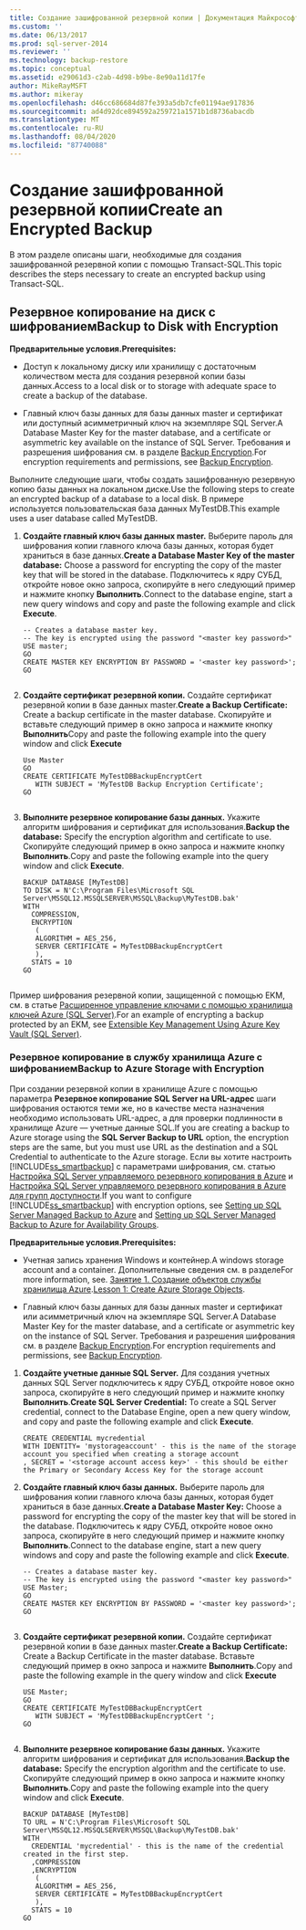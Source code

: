 ```yaml
---
title: Создание зашифрованной резервной копии | Документация Майкрософт
ms.custom: ''
ms.date: 06/13/2017
ms.prod: sql-server-2014
ms.reviewer: ''
ms.technology: backup-restore
ms.topic: conceptual
ms.assetid: e29061d3-c2ab-4d98-b9be-8e90a11d17fe
author: MikeRayMSFT
ms.author: mikeray
ms.openlocfilehash: d46cc686684d87fe393a5db7cfe01194ae917836
ms.sourcegitcommit: ad4d92dce894592a259721a1571b1d8736abacdb
ms.translationtype: MT
ms.contentlocale: ru-RU
ms.lasthandoff: 08/04/2020
ms.locfileid: "87740088"
---
```

# <a name="create-an-encrypted-backup"></a><span data-ttu-id="bc7d3-102">Создание зашифрованной резервной копии</span><span class="sxs-lookup"><span data-stu-id="bc7d3-102">Create an Encrypted Backup</span></span>
  <span data-ttu-id="bc7d3-103">В этом разделе описаны шаги, необходимые для создания зашифрованной резервной копии с помощью Transact-SQL.</span><span class="sxs-lookup"><span data-stu-id="bc7d3-103">This topic describes the steps necessary to create an encrypted backup using Transact-SQL.</span></span>  
  
## <a name="backup-to-disk-with-encryption"></a><span data-ttu-id="bc7d3-104">Резервное копирование на диск с шифрованием</span><span class="sxs-lookup"><span data-stu-id="bc7d3-104">Backup to Disk with Encryption</span></span>  
 <span data-ttu-id="bc7d3-105">**Предварительные условия.**</span><span class="sxs-lookup"><span data-stu-id="bc7d3-105">**Prerequisites:**</span></span>  
  
-   <span data-ttu-id="bc7d3-106">Доступ к локальному диску или хранилищу с достаточным количеством места для создания резервной копии базы данных.</span><span class="sxs-lookup"><span data-stu-id="bc7d3-106">Access to a local disk or to storage with adequate space to create a backup of the database.</span></span>  
  
-   <span data-ttu-id="bc7d3-107">Главный ключ базы данных для базы данных master и сертификат или доступный асимметричный ключ на экземпляре SQL Server.</span><span class="sxs-lookup"><span data-stu-id="bc7d3-107">A Database Master Key for the master database, and a certificate or asymmetric key available on the instance of SQL Server.</span></span> <span data-ttu-id="bc7d3-108">Требования и разрешения шифрования см. в разделе [Backup Encryption](backup-encryption.md).</span><span class="sxs-lookup"><span data-stu-id="bc7d3-108">For encryption requirements and permissions, see [Backup Encryption](backup-encryption.md).</span></span>  
  
 <span data-ttu-id="bc7d3-109">Выполните следующие шаги, чтобы создать зашифрованную резервную копию базы данных на локальном диске.</span><span class="sxs-lookup"><span data-stu-id="bc7d3-109">Use the following steps to create an encrypted backup of a database to a local disk.</span></span> <span data-ttu-id="bc7d3-110">В примере используется пользовательская база данных MyTestDB.</span><span class="sxs-lookup"><span data-stu-id="bc7d3-110">This example uses a user database called MyTestDB.</span></span>  
  
1.  <span data-ttu-id="bc7d3-111">**Создайте главный ключ базы данных master.** Выберите пароль для шифрования копии главного ключа базы данных, которая будет храниться в базе данных.</span><span class="sxs-lookup"><span data-stu-id="bc7d3-111">**Create a Database Master Key of the master database:** Choose a password for encrypting the copy of the master key that will be stored in the database.</span></span> <span data-ttu-id="bc7d3-112">Подключитесь к ядру СУБД, откройте новое окно запроса, скопируйте в него следующий пример и нажмите кнопку **Выполнить**.</span><span class="sxs-lookup"><span data-stu-id="bc7d3-112">Connect to the database engine, start a new query windows and copy and paste the following example and click **Execute**.</span></span>  
  
    ```  
    -- Creates a database master key.   
    -- The key is encrypted using the password "<master key password>"  
    USE master;  
    GO  
    CREATE MASTER KEY ENCRYPTION BY PASSWORD = '<master key password>';  
    GO  
  
    ```  
  
2.  <span data-ttu-id="bc7d3-113">**Создайте сертификат резервной копии.** Создайте сертификат резервной копии в базе данных master.</span><span class="sxs-lookup"><span data-stu-id="bc7d3-113">**Create a Backup Certificate:** Create a backup certificate in the master database.</span></span> <span data-ttu-id="bc7d3-114">Скопируйте и вставьте следующий пример в окно запроса и нажмите кнопку **Выполнить**</span><span class="sxs-lookup"><span data-stu-id="bc7d3-114">Copy and paste the following example into the query window and click **Execute**</span></span>  
  
    ```  
    Use Master  
    GO  
    CREATE CERTIFICATE MyTestDBBackupEncryptCert  
       WITH SUBJECT = 'MyTestDB Backup Encryption Certificate';  
    GO  
  
    ```  
  
3.  <span data-ttu-id="bc7d3-115">**Выполните резервное копирование базы данных.** Укажите алгоритм шифрования и сертификат для использования.</span><span class="sxs-lookup"><span data-stu-id="bc7d3-115">**Backup the database:** Specify the encryption algorithm and certificate to use.</span></span> <span data-ttu-id="bc7d3-116">Скопируйте следующий пример в окно запроса и нажмите кнопку **Выполнить**.</span><span class="sxs-lookup"><span data-stu-id="bc7d3-116">Copy and paste the following example into the query window and click **Execute**.</span></span>  
  
    ```  
    BACKUP DATABASE [MyTestDB]  
    TO DISK = N'C:\Program Files\Microsoft SQL Server\MSSQL12.MSSQLSERVER\MSSQL\Backup\MyTestDB.bak'  
    WITH  
      COMPRESSION,  
      ENCRYPTION   
       (  
       ALGORITHM = AES_256,  
       SERVER CERTIFICATE = MyTestDBBackupEncryptCert  
       ),  
      STATS = 10  
    GO  
  
    ```  
  
 <span data-ttu-id="bc7d3-117">Пример шифрования резервной копии, защищенной с помощью EKM, см. в статье [Расширенное управление ключами с помощью хранилища ключей Azure (SQL Server)](../security/encryption/extensible-key-management-using-azure-key-vault-sql-server.md).</span><span class="sxs-lookup"><span data-stu-id="bc7d3-117">For an example of encrypting a backup protected by an EKM, see [Extensible Key Management Using Azure Key Vault &#40;SQL Server&#41;](../security/encryption/extensible-key-management-using-azure-key-vault-sql-server.md).</span></span>  
  
### <a name="backup-to-azure-storage-with-encryption"></a><span data-ttu-id="bc7d3-118">Резервное копирование в службу хранилища Azure с шифрованием</span><span class="sxs-lookup"><span data-stu-id="bc7d3-118">Backup to Azure Storage with Encryption</span></span>  
 <span data-ttu-id="bc7d3-119">При создании резервной копии в хранилище Azure с помощью параметра **Резервное копирование SQL Server на URL-адрес** шаги шифрования остаются теми же, но в качестве места назначения необходимо использовать URL-адрес, а для проверки подлинности в хранилище Azure — учетные данные SQL.</span><span class="sxs-lookup"><span data-stu-id="bc7d3-119">If you are creating a backup to Azure storage using the **SQL Server Backup to URL** option, the encryption steps are the same, but you must use URL as the destination and a SQL Credential to authenticate to the Azure storage.</span></span> <span data-ttu-id="bc7d3-120">Если вы хотите настроить [!INCLUDE[ss_smartbackup](../../includes/ss-smartbackup-md.md)] с параметрами шифрования, см. статью [Настройка SQL Server управляемого резервного копирования в Azure](enable-sql-server-managed-backup-to-microsoft-azure.md) и [Настройка SQL Server управляемого резервного копирования в Azure для групп доступности](../../database-engine/setting-up-sql-server-managed-backup-to-windows-azure-for-availability-groups.md).</span><span class="sxs-lookup"><span data-stu-id="bc7d3-120">If you want to configure [!INCLUDE[ss_smartbackup](../../includes/ss-smartbackup-md.md)] with encryption options, see [Setting up SQL Server Managed Backup to Azure](enable-sql-server-managed-backup-to-microsoft-azure.md) and [Setting up SQL Server Managed Backup to Azure for Availability Groups](../../database-engine/setting-up-sql-server-managed-backup-to-windows-azure-for-availability-groups.md).</span></span>  
  
 <span data-ttu-id="bc7d3-121">**Предварительные условия.**</span><span class="sxs-lookup"><span data-stu-id="bc7d3-121">**Prerequisites:**</span></span>  
  
-   <span data-ttu-id="bc7d3-122">Учетная запись хранения Windows и контейнер.</span><span class="sxs-lookup"><span data-stu-id="bc7d3-122">A windows storage account and a container.</span></span> <span data-ttu-id="bc7d3-123">Дополнительные сведения см. в разделе</span><span class="sxs-lookup"><span data-stu-id="bc7d3-123">For more information, see.</span></span> <span data-ttu-id="bc7d3-124">[Занятие 1. Создание объектов службы хранилища Azure](../../tutorials/lesson-1-create-windows-azure-storage-objects.md).</span><span class="sxs-lookup"><span data-stu-id="bc7d3-124">[Lesson 1: Create Azure Storage Objects](../../tutorials/lesson-1-create-windows-azure-storage-objects.md).</span></span>  
  
-   <span data-ttu-id="bc7d3-125">Главный ключ базы данных для базы данных master и сертификат или асимметричный ключ на экземпляре SQL Server.</span><span class="sxs-lookup"><span data-stu-id="bc7d3-125">A Database Master Key for the master database, and a certificate or asymmetric key  on the instance of SQL Server.</span></span> <span data-ttu-id="bc7d3-126">Требования и разрешения шифрования см. в разделе [Backup Encryption](backup-encryption.md).</span><span class="sxs-lookup"><span data-stu-id="bc7d3-126">For encryption requirements and permissions, see [Backup Encryption](backup-encryption.md).</span></span>  
  
1.  <span data-ttu-id="bc7d3-127">**Создайте учетные данные SQL Server.** Для создания учетных данных SQL Server подключитесь к ядру СУБД, откройте новое окно запроса, скопируйте в него следующий пример и нажмите кнопку **Выполнить**.</span><span class="sxs-lookup"><span data-stu-id="bc7d3-127">**Create SQL Server Credential:** To create a SQL Server credential, connect to the Database Engine, open a new query window, and copy and paste the following example and click **Execute**.</span></span>  
  
    ```  
    CREATE CREDENTIAL mycredential   
    WITH IDENTITY= 'mystorageaccount' - this is the name of the storage account you specified when creating a storage account    
    , SECRET = '<storage account access key>' - this should be either the Primary or Secondary Access Key for the storage account  
    ```  
  
2.  <span data-ttu-id="bc7d3-128">**Создайте главный ключ базы данных.** Выберите пароль для шифрования копии главного ключа базы данных, которая будет храниться в базе данных.</span><span class="sxs-lookup"><span data-stu-id="bc7d3-128">**Create a Database Master Key:** Choose a password for encrypting the copy of the master key that will be stored in the database.</span></span> <span data-ttu-id="bc7d3-129">Подключитесь к ядру СУБД, откройте новое окно запроса, скопируйте в него следующий пример и нажмите кнопку **Выполнить**.</span><span class="sxs-lookup"><span data-stu-id="bc7d3-129">Connect to the database engine, start a new query windows and copy and paste the following example and click **Execute**.</span></span>  
  
    ```  
    -- Creates a database master key.  
    -- The key is encrypted using the password "<master key password>"  
    USE Master;  
    GO  
    CREATE MASTER KEY ENCRYPTION BY PASSWORD = '<master key password>';  
    GO  
  
    ```  
  
3.  <span data-ttu-id="bc7d3-130">**Создайте сертификат резервной копии.** Создайте сертификат резервной копии в базе данных master.</span><span class="sxs-lookup"><span data-stu-id="bc7d3-130">**Create a Backup Certificate:** Create a Backup Certificate in the master database.</span></span> <span data-ttu-id="bc7d3-131">Вставьте следующий пример в окно запроса и нажмите **Выполнить**.</span><span class="sxs-lookup"><span data-stu-id="bc7d3-131">Copy and paste the following example in the query window and click **Execute**</span></span>  
  
    ```  
    USE Master;  
    GO  
    CREATE CERTIFICATE MyTestDBBackupEncryptCert  
       WITH SUBJECT = 'MyTestDBBackupEncryptCert ';  
    GO  
  
    ```  
  
4.  <span data-ttu-id="bc7d3-132">**Выполните резервное копирование базы данных.** Укажите алгоритм шифрования и сертификат для использования.</span><span class="sxs-lookup"><span data-stu-id="bc7d3-132">**Backup the database:** Specify the encryption algorithm and the certificate to use.</span></span> <span data-ttu-id="bc7d3-133">Скопируйте следующий пример в окно запроса и нажмите кнопку **Выполнить**.</span><span class="sxs-lookup"><span data-stu-id="bc7d3-133">Copy and paste the following example into the query window and click **Execute**.</span></span>  
  
    ```  
    BACKUP DATABASE [MyTestDB]  
    TO URL = N'C:\Program Files\Microsoft SQL Server\MSSQL12.MSSQLSERVER\MSSQL\Backup\MyTestDB.bak'  
    WITH  
      CREDENTIAL 'mycredential' - this is the name of the credential created in the first step.  
      ,COMPRESSION  
      ,ENCRYPTION   
       (  
       ALGORITHM = AES_256,  
       SERVER CERTIFICATE = MyTestDBBackupEncryptCert  
       ),  
      STATS = 10  
    GO  
  
    ```  
  
  
